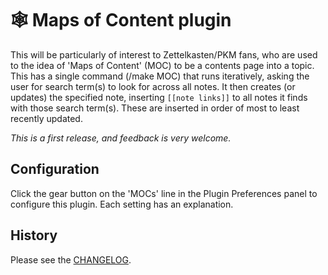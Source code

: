 # 🕸 Maps of Content plugin

This will be particularly of interest to Zettelkasten/PKM fans, who are used to the idea of 'Maps of Content' (MOC) to be a contents page into a topic.
This has a single command (/make MOC) that runs iteratively, asking the user for search term(s) to look for across all notes. It then creates (or updates) the specified note, inserting `[[note links]]` to all notes it finds with those search term(s).  These are inserted in order of most to least recently updated.

_This is a first release, and feedback is very welcome._

## Configuration
Click the gear button on the 'MOCs' line in the Plugin Preferences panel to configure this plugin. Each setting has an explanation.

## History
Please see the [CHANGELOG](CHANGELOG.md).
